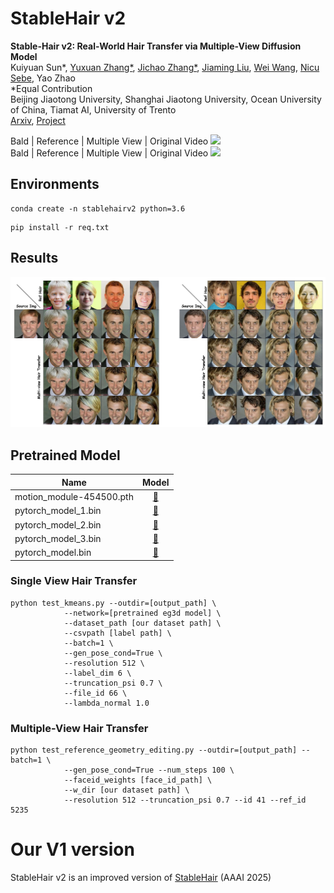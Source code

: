 # StableHair v2
**Stable-Hair v2: Real-World Hair Transfer via Multiple-View Diffusion Model**  
Kuiyuan Sun*, [Yuxuan Zhang*](https://xiaojiu-z.github.io/YuxuanZhang.github.io/), [Jichao Zhang*](https://zhangqianhui.github.io/), [Jiaming Liu](https://scholar.google.com/citations?user=SmL7oMQAAAAJ&hl=en), 
 [Wei Wang](https://weiwangtrento.github.io/), [Nicu Sebe](http://disi.unitn.it/~sebe/), Yao Zhao<br>
*Equal Contribution <br>
Beijing Jiaotong University, Shanghai Jiaotong University, Ocean University of China, Tiamat AI, University of Trento <br>
[Arxiv](https://ttgnerf.github.io/TT-GNeRF/), [Project](https://ttgnerf.github.io/TT-GNeRF/)<br>


Bald     |  Reference | Multiple View | Original Video
![](./imgs/multiview1.gif)  
Bald     |  Reference | Multiple View | Original Video
![](./imgs/multiview2.gif)

## Environments

```
conda create -n stablehairv2 python=3.6
```
```
pip install -r req.txt
```

## Results

<img src="./imgs/teaser.jpg" width="800"> 

## Pretrained Model
| Name        |   Model   | 
|-------------|:---------:|
| motion_module-454500.pth      | [:link:](https://drive.google.com/file/d/1B7xJ4uM6AbMb24XUeW_g-yzBFkkfMMxq/view?usp=drive_link) | 
| pytorch_model_1.bin      |  [:link:](https://drive.google.com/file/d/1FwKPZI8lvdlZqu8R1aJ-QbE55kxHPHjU/view?usp=drive_link) | 
| pytorch_model_2.bin |  [:link:](https://drive.google.com/file/d/1h3dXlo8lhZN3ee5aN0shZmpLfn5itVou/view?usp=drive_link) | 
| pytorch_model_3.bin   |  [:link:](https://drive.google.com/file/d/1jARfXaU6wiur85Vm1JxZ_xye0FfrUiqb/view?usp=drive_link) | 
| pytorch_model.bin      |  [:link:](https://drive.google.com/file/d/1zXXf13pV5IOn2vrV6DGI9hliEFvuPrYf/view?usp=drive_link) |

### Single View Hair Transfer

```
python test_kmeans.py --outdir=[output_path] \
            --network=[pretrained eg3d model] \
            --dataset_path [our dataset path] \
            --csvpath [label path] \
            --batch=1 \
            --gen_pose_cond=True \
            --resolution 512 \
            --label_dim 6 \
            --truncation_psi 0.7 \
            --file_id 66 \
            --lambda_normal 1.0
```

### Multiple-View Hair Transfer

```
python test_reference_geometry_editing.py --outdir=[output_path] --batch=1 \
            --gen_pose_cond=True --num_steps 100 \
            --faceid_weights [face_id_path] \
            --w_dir [our dataset path] \
            --resolution 512 --truncation_psi 0.7 --id 41 --ref_id 5235
```


# Our V1 version

StableHair v2 is an improved version of [StableHair](https://github.com/Xiaojiu-z/Stable-Hair) (AAAI 2025)